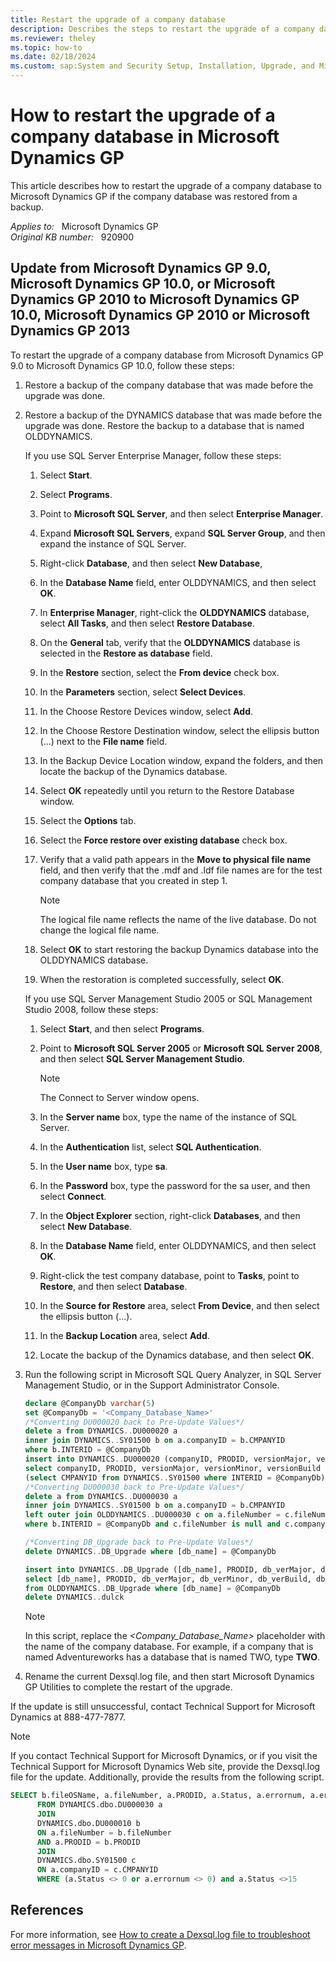 ```yaml
---
title: Restart the upgrade of a company database
description: Describes the steps to restart the upgrade of a company database that was restored from a backup.
ms.reviewer: theley
ms.topic: how-to
ms.date: 02/18/2024
ms.custom: sap:System and Security Setup, Installation, Upgrade, and Migrations
---
```

# How to restart the upgrade of a company database in Microsoft Dynamics GP

This article describes how to restart the upgrade of a company database to Microsoft Dynamics GP if the company database was restored from a backup.

_Applies to:_ &nbsp; Microsoft Dynamics GP  
_Original KB number:_ &nbsp; 920900

## Update from Microsoft Dynamics GP 9.0, Microsoft Dynamics GP 10.0, or Microsoft Dynamics GP 2010 to Microsoft Dynamics GP 10.0, Microsoft Dynamics GP 2010 or Microsoft Dynamics GP 2013

To restart the upgrade of a company database from Microsoft Dynamics GP 9.0 to Microsoft Dynamics GP 10.0, follow these steps:

1. Restore a backup of the company database that was made before the upgrade was done.
2. Restore a backup of the DYNAMICS database that was made before the upgrade was done. Restore the backup to a database that is named OLDDYNAMICS.

    If you use SQL Server Enterprise Manager, follow these steps:

      1. Select **Start**.
      2. Select **Programs**.
      3. Point to **Microsoft SQL Server**, and then select **Enterprise Manager**.
      4. Expand **Microsoft SQL Servers**, expand **SQL Server Group**, and then expand the instance of SQL Server.
      5. Right-click **Database**, and then select **New Database**,
      6. In the **Database Name** field, enter OLDDYNAMICS, and then select **OK**.
      7. In **Enterprise Manager**, right-click the **OLDDYNAMICS** database, select **All Tasks**, and then select **Restore Database**.
      8. On the **General** tab, verify that the **OLDDYNAMICS** database is selected in the **Restore as database** field.
      9. In the **Restore** section, select the **From device** check box.
      10. In the **Parameters** section, select **Select Devices**.
      11. In the Choose Restore Devices window, select **Add**.
      12. In the Choose Restore Destination window, select the ellipsis button (...) next to the **File name** field.
      13. In the Backup Device Location window, expand the folders, and then locate the backup of the Dynamics database.
      14. Select **OK** repeatedly until you return to the Restore Database window.
      15. Select the **Options** tab.
      16. Select the **Force restore over existing database** check box.
      17. Verify that a valid path appears in the **Move to physical file name** field, and then verify that the .mdf and .ldf file names are for the test company database that you created in step 1.

          > [!NOTE]
          > The logical file name reflects the name of the live database. Do not change the logical file name.

      18. Select **OK** to start restoring the backup Dynamics database into the OLDDYNAMICS database.
      19. When the restoration is completed successfully, select **OK**.

    If you use SQL Server Management Studio 2005 or SQL Management Studio 2008, follow these steps:

      1. Select **Start**, and then select **Programs**.
      2. Point to **Microsoft SQL Server 2005** or **Microsoft SQL Server 2008**, and then select **SQL Server Management Studio**.

          > [!NOTE]
          > The Connect to Server window opens.

      3. In the **Server name** box, type the name of the instance of SQL Server.
      4. In the **Authentication** list, select **SQL Authentication**.
      5. In the **User name** box, type **sa**.
      6. In the **Password** box, type the password for the sa user, and then select **Connect**.
      7. In the **Object Explorer** section, right-click **Databases**, and then select **New Database**.
      8. In the **Database Name** field, enter OLDDYNAMICS, and then select **OK**.
      9. Right-click the test company database, point to **Tasks**, point to **Restore**, and then select **Database**.
      10. In the **Source for Restore** area, select **From Device**, and then select the ellipsis button (...).
      11. In the **Backup Location** area, select **Add**.
      12. Locate the backup of the Dynamics database, and then select **OK**.

3. Run the following script in Microsoft SQL Query Analyzer, in SQL Server Management Studio, or in the Support Administrator Console.

    ```sql
    declare @CompanyDb varchar(5)
    set @CompanyDb = '<Company_Database_Name>'
    /*Converting DU000020 back to Pre-Update Values*/
    delete a from DYNAMICS..DU000020 a 
    inner join DYNAMICS..SY01500 b on a.companyID = b.CMPANYID
    where b.INTERID = @CompanyDb
    insert into DYNAMICS..DU000020 (companyID, PRODID, versionMajor, versionMinor, versionBuild) 
    select companyID, PRODID, versionMajor, versionMinor, versionBuild from OLDDYNAMICS..DU000020 where companyID in 
    (select CMPANYID from DYNAMICS..SY01500 where INTERID = @CompanyDb)
    /*Converting DU000030 back to Pre-Update Values*/
    delete a from DYNAMICS..DU000030 a 
    inner join DYNAMICS..SY01500 b on a.companyID = b.CMPANYID
    left outer join OLDDYNAMICS..DU000030 c on a.fileNumber = c.fileNumber and a.companyID = c.companyID
    where b.INTERID = @CompanyDb and c.fileNumber is null and c.companyID is null
    
    /*Converting DB_Upgrade back to Pre-Update Values*/
    delete DYNAMICS..DB_Upgrade where [db_name] = @CompanyDb
    
    insert into DYNAMICS..DB_Upgrade ([db_name], PRODID, db_verMajor, db_verMinor, db_verBuild, db_verOldMajor, db_verOldMinor, db_verOldBuild, db_status, start_time, stop_time)
    select [db_name], PRODID, db_verMajor, db_verMinor, db_verBuild, db_verOldMajor, db_verOldMinor, db_verOldBuild, db_status, start_time, stop_time
    from OLDDYNAMICS..DB_Upgrade where [db_name] = @CompanyDb
    delete DYNAMICS..dulck
    ```

    > [!NOTE]
    > In this script, replace the *\<Company_Database_Name>* placeholder with the name of the company database. For example, if a company that is named Adventureworks has a database that is named TWO, type **TWO**.

4. Rename the current Dexsql.log file, and then start Microsoft Dynamics GP Utilities to complete the restart of the upgrade.

If the update is still unsuccessful, contact Technical Support for Microsoft Dynamics at 888-477-7877.

> [!NOTE]
> If you contact Technical Support for Microsoft Dynamics, or if you visit the Technical Support for Microsoft Dynamics Web site, provide the Dexsql.log file for the update. Additionally, provide the results from the following script.

```sql
SELECT b.fileOSName, a.fileNumber, a.PRODID, a.Status, a.errornum, a.errordes, c.CMPANYID, c.INTERID
      FROM DYNAMICS.dbo.DU000030 a
      JOIN
      DYNAMICS.dbo.DU000010 b
      ON a.fileNumber = b.fileNumber
      AND a.PRODID = b.PRODID
      JOIN
      DYNAMICS.dbo.SY01500 c
      ON a.companyID = c.CMPANYID
      WHERE (a.Status <> 0 or a.errornum <> 0) and a.Status <>15
```

## References

For more information, see [How to create a Dexsql.log file to troubleshoot error messages in Microsoft Dynamics GP](create-a-dexsql-dot-log-file-troubleshoot.md).
